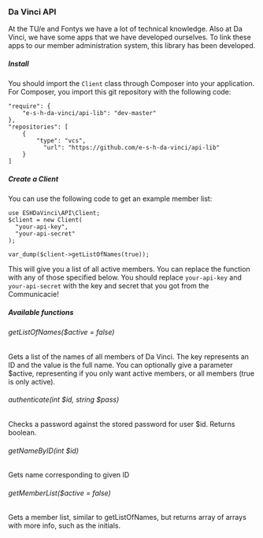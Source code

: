 ### Da Vinci API
At the TU/e and Fontys we have a lot of technical knowledge. Also at Da Vinci, we have some apps that we have developed ourselves. To link these apps to our member administration system, this library has been developed.

##### Install
You should import the `Client` class through Composer into your application. For Composer, you import this git repository with the following code:

```
"require": {
	"e-s-h-da-vinci/api-lib": "dev-master"
},
"repositories": [
    {
        "type": "vcs",
    	  "url": "https://github.com/e-s-h-da-vinci/api-lib"
	}
]
```

##### Create a Client
You can use the following code to get an example member list:

```
use ESHDaVinci\API\Client;
$client = new Client(
  "your-api-key",
  "your-api-secret"
);

var_dump($client->getListOfNames(true));
```

This will give you a list of all active members. You can replace the function with any of those specified below.
You should replace `your-api-key` and `your-api-secret` with the key and secret that you got from the Communicacie!


##### Available functions
###### getListOfNames($active = false)
Gets a list of the names of all members of Da Vinci. The key represents an ID and the value is the full name. You can optionally give a parameter $active, representing if you only want active members, or all members (true is only active).

###### authenticate(int $id, string $pass)
Checks a password against the stored password for user $id. Returns boolean.

###### getNameByID(int $id)
Gets name corresponding to given ID

###### getMemberList($active = false)
Gets a member list, similar to getListOfNames, but returns array of arrays with more info, such as the initials.
